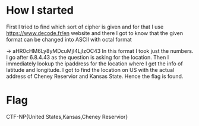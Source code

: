 # How I started

First I tried to find which sort of cipher is given and for that I use https://www.decode.fr/en website and there I got to know that the given format can be changed into ASCII with octal format


 -> aHR0cHM6Ly8yMDcuMjI4LjIzOC43
 In this format I took just the numbers. I go after 6.8.4.43 as the question is asking for the location. Then I immediately lookup the ipaddress for the location where I get the info of latitude and longitude. I got to find the location on US with the actual address of Cheney Reservior and Kansas State. Hence the flag is found.

# Flag
CTF-NP{United States,Kansas,Cheney Reservior}
